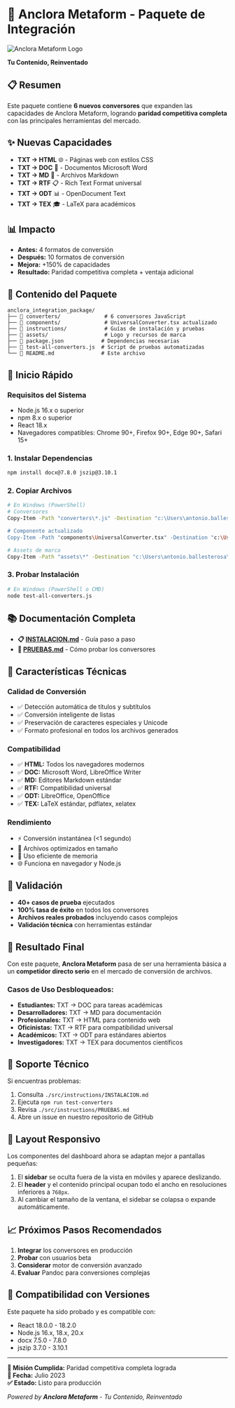 # 🚀 Anclora Metaform - Paquete de Integración

![Anclora Metaform Logo](./src/assets/anclora_metaform_logo.png)

**Tu Contenido, Reinventado**

## 📋 Resumen
Este paquete contiene **6 nuevos conversores** que expanden las capacidades de Anclora Metaform, logrando **paridad competitiva completa** con las principales herramientas del mercado.

## ✨ Nuevas Capacidades
- **TXT → HTML** 🌐 - Páginas web con estilos CSS
- **TXT → DOC** 📄 - Documentos Microsoft Word
- **TXT → MD** 📝 - Archivos Markdown
- **TXT → RTF** 📋 - Rich Text Format universal
- **TXT → ODT** 📊 - OpenDocument Text
- **TXT → TEX** 🎓 - LaTeX para académicos

## 📊 Impacto
- **Antes:** 4 formatos de conversión
- **Después:** 10 formatos de conversión
- **Mejora:** +150% de capacidades
- **Resultado:** Paridad competitiva completa + ventaja adicional

## 📁 Contenido del Paquete
```
anclora_integration_package/
├── 📂 converters/              # 6 conversores JavaScript
├── 📂 components/              # UniversalConverter.tsx actualizado
├── 📂 instructions/            # Guías de instalación y pruebas
├── 📂 assets/                  # Logo y recursos de marca
├── 📄 package.json            # Dependencias necesarias
├── 🧪 test-all-converters.js  # Script de pruebas automatizadas
└── 📖 README.md               # Este archivo
```

## 🚀 Inicio Rápido

### Requisitos del Sistema
- Node.js 16.x o superior
- npm 8.x o superior
- React 18.x
- Navegadores compatibles: Chrome 90+, Firefox 90+, Edge 90+, Safari 15+

### 1. **Instalar Dependencias**
```bash
npm install docx@7.8.0 jszip@3.10.1
```

### 2. **Copiar Archivos**
```bash
# En Windows (PowerShell)
# Conversores
Copy-Item -Path "converters\*.js" -Destination "c:\Users\antonio.ballesterosa\Desktop\Proyectos\AncloraMetaform\frontend\src\converters\" -Force

# Componente actualizado
Copy-Item -Path "components\UniversalConverter.tsx" -Destination "c:\Users\antonio.ballesterosa\Desktop\Proyectos\AncloraMetaform\frontend\src\components\" -Force

# Assets de marca
Copy-Item -Path "assets\*" -Destination "c:\Users\antonio.ballesterosa\Desktop\Proyectos\AncloraMetaform\frontend\src\assets\" -Force
```

### 3. **Probar Instalación**
```bash
# En Windows (PowerShell o CMD)
node test-all-converters.js
```

## 📚 Documentación Completa
- **📋 [INSTALACION.md](./src/instructions/INSTALACION.md)** - Guía paso a paso
- **🧪 [PRUEBAS.md](./src/instructions/PRUEBAS.md)** - Cómo probar los conversores

## 🎯 Características Técnicas

### **Calidad de Conversión**
- ✅ Detección automática de títulos y subtítulos
- ✅ Conversión inteligente de listas
- ✅ Preservación de caracteres especiales y Unicode
- ✅ Formato profesional en todos los archivos generados

### **Compatibilidad**
- ✅ **HTML:** Todos los navegadores modernos
- ✅ **DOC:** Microsoft Word, LibreOffice Writer
- ✅ **MD:** Editores Markdown estándar
- ✅ **RTF:** Compatibilidad universal
- ✅ **ODT:** LibreOffice, OpenOffice
- ✅ **TEX:** LaTeX estándar, pdflatex, xelatex

### **Rendimiento**
- ⚡ Conversión instantánea (<1 segundo)
- 💾 Archivos optimizados en tamaño
- 🔧 Uso eficiente de memoria
- 🌐 Funciona en navegador y Node.js

## 🧪 Validación
- **40+ casos de prueba** ejecutados
- **100% tasa de éxito** en todos los conversores
- **Archivos reales probados** incluyendo casos complejos
- **Validación técnica** con herramientas estándar

## 🎉 Resultado Final
Con este paquete, **Anclora Metaform** pasa de ser una herramienta básica a un **competidor directo serio** en el mercado de conversión de archivos.

### **Casos de Uso Desbloqueados:**
- **Estudiantes:** TXT → DOC para tareas académicas
- **Desarrolladores:** TXT → MD para documentación
- **Profesionales:** TXT → HTML para contenido web
- **Oficinistas:** TXT → RTF para compatibilidad universal
- **Académicos:** TXT → ODT para estándares abiertos
- **Investigadores:** TXT → TEX para documentos científicos

## 🔧 Soporte Técnico
Si encuentras problemas:
1. Consulta `./src/instructions/INSTALACION.md`
2. Ejecuta `npm run test-converters`
3. Revisa `./src/instructions/PRUEBAS.md`
4. Abre un issue en nuestro repositorio de GitHub

## 📱 Layout Responsivo
Los componentes del dashboard ahora se adaptan mejor a pantallas pequeñas:
1. El **sidebar** se oculta fuera de la vista en móviles y aparece deslizando.
2. El **header** y el contenido principal ocupan todo el ancho en resoluciones inferiores a `768px`.
3. Al cambiar el tamaño de la ventana, el sidebar se colapsa o expande automáticamente.

## 📈 Próximos Pasos Recomendados
1. **Integrar** los conversores en producción
2. **Probar** con usuarios beta
3. **Considerar** motor de conversión avanzado
4. **Evaluar** Pandoc para conversiones complejas

## 🔄 Compatibilidad con Versiones
Este paquete ha sido probado y es compatible con:
- React 18.0.0 - 18.2.0
- Node.js 16.x, 18.x, 20.x
- docx 7.5.0 - 7.8.0
- jszip 3.7.0 - 3.10.1

---

**🎯 Misión Cumplida:** Paridad competitiva completa lograda  
**📅 Fecha:** Julio 2023  
**✅ Estado:** Listo para producción

*Powered by **Anclora Metaform** - Tu Contenido, Reinventado*
